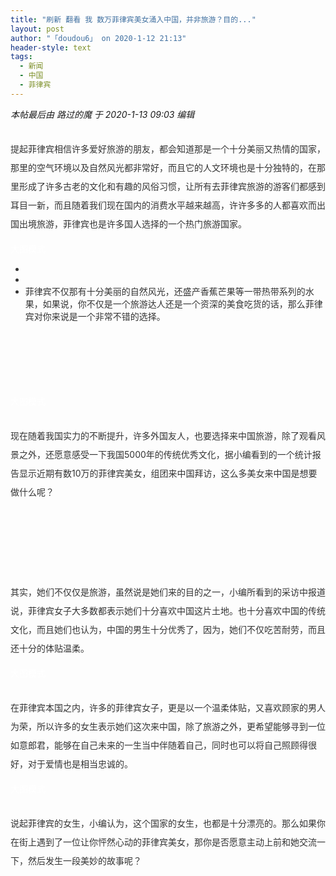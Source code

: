 ```yaml
---
title: "刷新 翻看 我 数万菲律宾美女涌入中国，并非旅游？目的..."
layout: post
author: "「doudou6」 on 2020-1-12 21:13"
header-style: text
tags:
  - 新闻
  - 中国
  - 菲律宾
---
```


<head></head>
<body>
 <i class="pstatus"> 本帖最后由 路过的魔 于 2020-1-13 09:03 编辑 </i>
 <br> 
 <br> 
 <p style="line-height:30px;text-indent:nullem;text-align:left"><font style="color:rgb(51, 51, 51)">提起菲律宾相信许多爱好旅游的朋友，都会知道那是一个十分美丽又热情的国家，那里的空气环境以及自然风光都非常好，而且它的人文环境也是十分独特的，在那里形成了许多古老的文化和有趣的风俗习惯，让所有去菲律宾旅游的游客们都感到耳目一新，而且随着我们现在国内的消费水平越来越高，许许多多的人都喜欢而出国出境旅游，菲律宾也是许多国人选择的一个热门旅游国家。</font></p>
 <font style="color:rgb(51, 51, 51)"><font style="color:rgb(255, 255, 255)"><font style="font-size:14px">大图模式</font></font><br> 
  <ul> 
   <li></li> 
   <li></li> 
   <li><font style="color:rgb(0, 0, 0)"><font color="#333333">菲律宾不仅那有十分美丽的自然风光，还盛产香蕉芒果等一带热带系列的水果，如果说，你不仅是一个旅游达人还是一个资深的美食吃货的话，那么菲律宾对你来说是一个非常不错的选择。</font></font><br> </li> 
  </ul><br> <br> <br> <br> <br> </font>
 <br> 
 <font style="color:rgb(51, 51, 51)"><font style="color:rgb(255, 255, 255)"><font style="font-size:14px">大图模式</font></font><br> </font>
 <br> 
 <p style="line-height:30px;text-indent:nullem;text-align:left"><font style="color:rgb(51, 51, 51)">现在随着我国实力的不断提升，许多外国友人，也要选择来中国旅游，除了观看风景之外，还愿意感受一下我国5000年的传统优秀文化，据小编看到的一个统计报告显示近期有数10万的菲律宾美女，组团来中国拜访，这么多美女来中国是想要做什么呢？</font></p>
 <font style="color:rgb(51, 51, 51)"><br> <br> <br> <br> <br> </font>
 <br> 
 <p style="line-height:30px;text-indent:nullem;text-align:left"><font style="color:rgb(51, 51, 51)">其实，她们不仅仅是旅游，虽然说是她们来的目的之一，小编所看到的采访中报道说，菲律宾女子大多数都表示她们十分喜欢中国这片土地。也十分喜欢中国的传统文化，而且她们也认为，中国的男生十分优秀了，因为，她们不仅吃苦耐劳，而且还十分的体贴温柔。</font></p>
 <font style="color:rgb(51, 51, 51)"><font style="color:rgb(255, 255, 255)"><font style="font-size:14px">大图模式</font></font><br> </font>
 <br> 
 <p style="line-height:30px;text-indent:nullem;text-align:left"><font style="color:rgb(51, 51, 51)">在菲律宾本国之内，许多的菲律宾女子，更是以一个温柔体贴，又喜欢顾家的男人为荣，所以许多的女生表示她们这次来中国，除了旅游之外，更希望能够寻到一位如意郎君，能够在自己未来的一生当中伴随着自己，同时也可以将自己照顾得很好，对于爱情也是相当忠诚的。</font></p>
 <font style="color:rgb(51, 51, 51)"><font style="color:rgb(255, 255, 255)"><font style="font-size:14px">大图模式</font></font><br> </font>
 <br> 
 <p style="line-height:30px;text-indent:nullem;text-align:left"><font style="color:rgb(51, 51, 51)">说起菲律宾的女生，小编认为，这个国家的女生，也都是十分漂亮的。那么如果你在街上遇到了一位让你怦然心动的菲律宾美女，那你是否愿意主动上前和她交流一下，然后发生一段美妙的故事呢？</font></p>
 <br>
</body>



